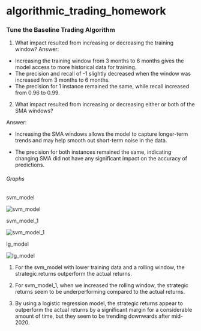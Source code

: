 # algorithmic_trading_homework

### Tune the Baseline Trading Algorithm

1. What impact resulted from increasing or decreasing the training window?
Answer: 

* Increasing the training window from 3 months to 6 months gives the model access to more historical data for training.
* The precision and recall of -1 slightly decreased when the window was increased from 3 months to 6 months.
* The precision for 1 instance remained the same, while recall increased from 0.96 to 0.99.

2. What impact resulted from increasing or decreasing either or both of the SMA windows?

Answer:

* Increasing the SMA windows allows the model to capture longer-term trends and may help smooth out short-term noise in the data.

* The precision for both instances remained the same, indicating changing SMA did not have any significant impact on the accuracy of predictions.


###### Graphs 

svm_model 

![svm_model](/Users/ramiz/Desktop/Fintech/algorithmic_trading_homework/comparison.png)

svm_model_1 

![svm_model_1](/Users/ramiz/Desktop/Fintech/algorithmic_trading_homework/comparison_1.png)

lg_model

![lg_model](/Users/ramiz/Desktop/Fintech/algorithmic_trading_homework/lg_comparison.png)


1. For the svm_model with lower training data and a rolling window, the strategic returns outperform the actual returns.

2. For svm_model_1, when we increased the rolling window, the strategic returns seem to be underperforming compared to the actual returns.

3. By using a logistic regression model, the strategic returns appear to outperform the actual returns by a significant margin for a considerable amount of time, but they seem to be trending downwards after mid-2020.




